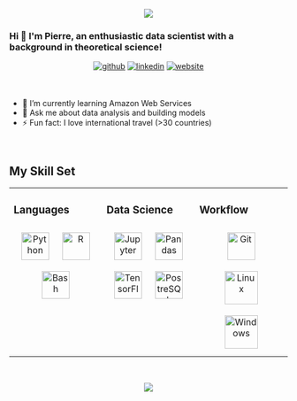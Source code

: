 <!---
<div align="center">
<img src="https://rishavanand.github.io/static/images/greetings.gif" align="center" height="undefined" width="600" />
</div>
-->

<p align="center">
  <img src="https://media.giphy.com/media/VeNDat4n4Kre76oS1g/giphy.gif" />
</p>

### Hi 👋 I'm Pierre, an enthusiastic data scientist with a background in theoretical science! 

<p align="center">
  <a href="https://github.com/pierrewinter"><img src=https://img.shields.io/badge/github-%2324292e.svg?&style=for-the-badge&logo=github&logoColor=white alt=github style="margin-bottom: 5px;" /></a>
  <a href="https://www.linkedin.com/in/pierre-mw/"><img src=https://img.shields.io/badge/linkedin-%231E77B5.svg?&style=for-the-badge&logo=linkedin&logoColor=white alt=linkedin style="margin-bottom: 5px;" /></a>
  <a href="https://pierrewinter.github.io/" target="_blank"><img src="https://img.shields.io/badge/WEBSITE%20-%23107C10.svg?&style=for-the-badge&logo=google-chrome&logoColor=white" alt=website style="margin-bottom: 5px;" /></a>
</p>

<br/>


- 🌱 I’m currently learning Amazon Web Services
- 💬 Ask me about data analysis and building models
- ⚡ Fun fact: I love international travel (>30 countries)
<br/>

## My Skill Set

<table>
<tr>
<td valign="top" width="33%">

### Languages

<div align="center">  
<img style="margin: 10px" src="https://img.shields.io/badge/python%20-%2314354C.svg?&style=for-the-badge&logo=python&logoColor=white" alt="Python" height="50" /> 
<img style="margin: 10px" src="https://img.shields.io/badge/r-%23276DC3.svg?&style=for-the-badge&logo=r&logoColor=white" alt="R" height="50" />    
<img style="margin: 10px" src="https://img.shields.io/badge/shell_script%20-%23121011.svg?&style=for-the-badge&logo=gnu-bash&logoColor=white" alt="Bash" height="50" />  
</div>

</td>
<td valign="top" width="33%">

### Data Science

<div align="center">
<img style="margin: 10px" src="https://img.shields.io/badge/Jupyter%20-%23F37626.svg?&style=for-the-badge&logo=Jupyter&logoColor=white" alt="Jupyter" height="50" />  
<img style="margin: 10px" src="https://img.shields.io/badge/pandas%20-%23150458.svg?&style=for-the-badge&logo=pandas&logoColor=white" alt="Pandas" height="50" /> 
<img style="margin: 10px" src="https://img.shields.io/badge/TensorFlow%20-%23FF6F00.svg?&style=for-the-badge&logo=TensorFlow&logoColor=white" alt="TensorFlow" height="50" />
<img style="margin: 10px" src="https://img.shields.io/badge/postgres-%23316192.svg?&style=for-the-badge&logo=postgresql&logoColor=white" alt="PostreSQL" height="50" />
</div>

</td>
<td valign="top" width="33%">

### Workflow

<div align="center">
<!-- <img style="margin: 10px" src="https://img.shields.io/badge/AWS%20-%23FF9900.svg?&style=for-the-badge&logo=amazon-aws&logoColor=white" alt="AWS" height="50" /> -->
<img style="margin: 10px" src="https://img.shields.io/badge/git%20-%23F05033.svg?&style=for-the-badge&logo=git&logoColor=white" alt="Git" height="50" /> 
<img style="margin: 10px" src="https://devicons.github.io/devicon/devicon.git/icons/linux/linux-original.svg" alt="Linux" height="60" />
<img style="margin: 10px" src="https://www.vectorlogo.zone/logos/microsoft/microsoft-icon.svg" alt="Windows" height="60" />    
</div>

</td>
</tr>
</table>

<br/>

<p align="center">
<img src="https://komarev.com/ghpvc/?username=pierrewinter&&style=flat-square" align="center" />
</p>  
<br/>


<!---
Credit to [![Github Badge](https://img.shields.io/badge/-@rishavanand-24292e?style=flat&logo=Github&logoColor=white&link=https://github.com/Goldy98)](https://github.com/rishavanand)  for the cool GIF 
<br />
-->
